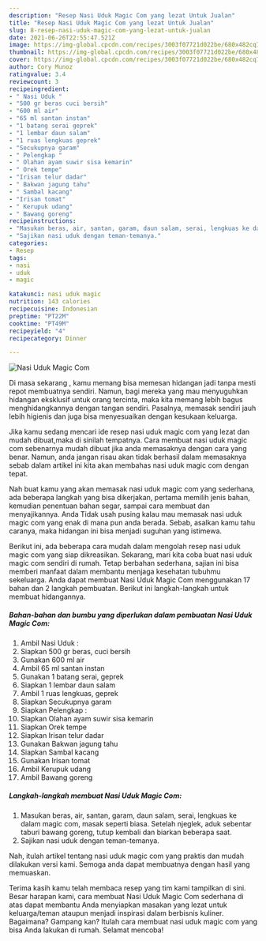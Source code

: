 ```yaml
---
description: "Resep Nasi Uduk Magic Com yang lezat Untuk Jualan"
title: "Resep Nasi Uduk Magic Com yang lezat Untuk Jualan"
slug: 8-resep-nasi-uduk-magic-com-yang-lezat-untuk-jualan
date: 2021-06-26T22:55:47.521Z
image: https://img-global.cpcdn.com/recipes/3003f07721d022be/680x482cq70/nasi-uduk-magic-com-foto-resep-utama.jpg
thumbnail: https://img-global.cpcdn.com/recipes/3003f07721d022be/680x482cq70/nasi-uduk-magic-com-foto-resep-utama.jpg
cover: https://img-global.cpcdn.com/recipes/3003f07721d022be/680x482cq70/nasi-uduk-magic-com-foto-resep-utama.jpg
author: Cory Munoz
ratingvalue: 3.4
reviewcount: 3
recipeingredient:
- " Nasi Uduk "
- "500 gr beras cuci bersih"
- "600 ml air"
- "65 ml santan instan"
- "1 batang serai geprek"
- "1 lembar daun salam"
- "1 ruas lengkuas geprek"
- "Secukupnya garam"
- " Pelengkap "
- " Olahan ayam suwir sisa kemarin"
- " Orek tempe"
- "Irisan telur dadar"
- " Bakwan jagung tahu"
- " Sambal kacang"
- "Irisan tomat"
- " Kerupuk udang"
- " Bawang goreng"
recipeinstructions:
- "Masukan beras, air, santan, garam, daun salam, serai, lengkuas ke dalam magic com, masak seperti biasa. Setelah njeglek, aduk sebentar taburi bawang goreng, tutup kembali dan biarkan beberapa saat."
- "Sajikan nasi uduk dengan teman-temanya."
categories:
- Resep
tags:
- nasi
- uduk
- magic

katakunci: nasi uduk magic 
nutrition: 143 calories
recipecuisine: Indonesian
preptime: "PT22M"
cooktime: "PT49M"
recipeyield: "4"
recipecategory: Dinner

---
```



![Nasi Uduk Magic Com](https://img-global.cpcdn.com/recipes/3003f07721d022be/680x482cq70/nasi-uduk-magic-com-foto-resep-utama.jpg)

Di masa  sekarang , kamu memang bisa memesan hidangan jadi tanpa mesti repot membuatnya sendiri. Namun, bagi mereka yang mau menyuguhkan hidangan eksklusif untuk orang tercinta, maka kita memang lebih bagus menghidangkannya dengan tangan sendiri. Pasalnya, memasak sendiri jauh lebih higienis dan juga bisa menyesuaikan dengan kesukaan keluarga.

Jika kamu sedang mencari ide resep nasi uduk magic com yang lezat dan mudah dibuat,maka di sinilah tempatnya. Cara membuat nasi uduk magic com  sebenarnya mudah dibuat jika anda memasaknya dengan cara yang benar. Namun, anda jangan risau akan tidak berhasil dalam memasaknya 
sebab dalam artikel ini kita akan membahas nasi uduk magic com dengan tepat.  



Nah buat kamu yang akan memasak nasi uduk magic com yang sederhana, ada beberapa langkah yang bisa dikerjakan, pertama memilih jenis bahan, kemudian penentuan bahan segar, sampai cara membuat dan menyajikannya. Anda Tidak usah pusing kalau mau memasak nasi uduk magic com yang enak di mana pun anda berada. Sebab, asalkan kamu  tahu caranya, maka hidangan ini bisa menjadi suguhan yang istimewa.

Berikut ini, ada beberapa cara mudah dalam mengolah resep nasi uduk magic com yang siap dikreasikan. Sekarang, mari kita coba buat nasi uduk magic com sendiri di rumah. Tetap berbahan sederhana, sajian ini bisa memberi manfaat dalam membantu menjaga kesehatan tubuhmu sekeluarga. Anda dapat membuat Nasi Uduk Magic Com menggunakan 17 bahan dan 2 langkah pembuatan. Berikut ini langkah-langkah untuk membuat hidangannya.

<!--inarticleads1-->

##### Bahan-bahan dan bumbu yang diperlukan dalam pembuatan Nasi Uduk Magic Com:

1. Ambil  Nasi Uduk :
1. Siapkan 500 gr beras, cuci bersih
1. Gunakan 600 ml air
1. Ambil 65 ml santan instan
1. Gunakan 1 batang serai, geprek
1. Siapkan 1 lembar daun salam
1. Ambil 1 ruas lengkuas, geprek
1. Siapkan Secukupnya garam
1. Siapkan  Pelengkap :
1. Siapkan  Olahan ayam suwir sisa kemarin
1. Siapkan  Orek tempe
1. Siapkan Irisan telur dadar
1. Gunakan  Bakwan jagung tahu
1. Siapkan  Sambal kacang
1. Gunakan Irisan tomat
1. Ambil  Kerupuk udang
1. Ambil  Bawang goreng




<!--inarticleads2-->

##### Langkah-langkah membuat Nasi Uduk Magic Com:

1. Masukan beras, air, santan, garam, daun salam, serai, lengkuas ke dalam magic com, masak seperti biasa. Setelah njeglek, aduk sebentar taburi bawang goreng, tutup kembali dan biarkan beberapa saat.
1. Sajikan nasi uduk dengan teman-temanya.




Nah, itulah artikel tentang  nasi uduk magic com  yang praktis dan mudah dilakukan versi kami. Semoga anda dapat membuatnya dengan hasil yang memuaskan. 

Terima kasih kamu telah membaca resep yang tim kami tampilkan di sini. Besar harapan kami, cara membuat  Nasi Uduk Magic Com sederhana di atas dapat membantu Anda menyiapkan masakan yang lezat untuk keluarga/teman ataupun menjadi inspirasi dalam berbisnis kuliner. Bagaimana? Gampang kan? Itulah cara membuat nasi uduk magic com yang bisa Anda lakukan di rumah. Selamat mencoba!

